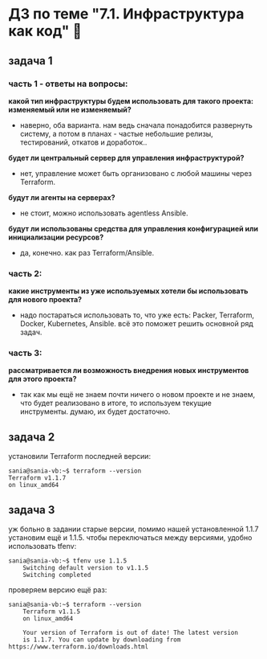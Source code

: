 # ДЗ по теме "7.1. Инфраструктура как код" :octopus:


## задача 1
  
### часть 1 - ответы на вопросы:
  
**какой тип инфраструктуры будем использовать для такого проекта: изменяемый или не изменяемый?**
- наверно, оба варианта. нам ведь сначала понадобится развернуть систему, а потом в планах - частые небольшие релизы, тестирований, откатов и доработок..
  
**будет ли центральный сервер для управления инфраструктурой?**
- нет, управление может быть организовано с любой машины через Terraform.
  
**будут ли агенты на серверах?**
- не стоит, можно использовать agentless Ansible.
  
**будут ли использованы средства для управления конфигурацией или инициализации ресурсов?**
- да, конечно. как раз Terraform/Ansible.
  
  
### часть 2:
  
**какие инструменты из уже используемых хотели бы использовать для нового проекта?**
- надо постараться использовать то, что уже есть: Packer, Terraform, Docker, Kubernetes, Ansible. всё это поможет решить основной ряд задач.
  
  
### часть 3:
  
**рассматривается ли возможность внедрения новых инструментов для этого проекта?**
- так как мы ещё не знаем почти ничего о новом проекте и не знаем, что будет реализовано в итоге, то используем текущие инструменты. думаю, их будет достаточно.
  
  
## задача 2
  
установили Terraform последней версии:
```
sania@sania-vb:~$ terraform --version
Terraform v1.1.7
on linux_amd64
```
  
  
## задача 3
  
уж больно в задании старые версии, помимо нашей установленной 1.1.7 установим ещё и 1.1.5.
чтобы переключаться между версиями, удобно использовать tfenv:
```
sania@sania-vb:~$ tfenv use 1.1.5
	Switching default version to v1.1.5
	Switching completed
```
  
проверяем версию ещё раз:
```
sania@sania-vb:~$ terraform --version
	Terraform v1.1.5
	on linux_amd64
	 
	Your version of Terraform is out of date! The latest version
	is 1.1.7. You can update by downloading from https://www.terraform.io/downloads.html
```
  